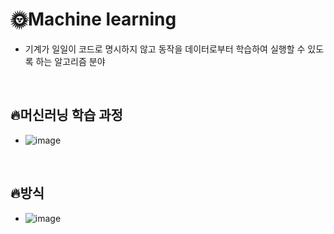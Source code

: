 # 🌞Machine learning
- 기계가 일일이 코드로 명시하지 않고 동작을 데이터로부터 학습하여 실행할 수 있도록 하는 알고리즘 분야
<br>

## 🔥머신러닝 학습 과정
- ![image](https://github.com/aabchyein/study_AIs/assets/132973368/4c11c931-ea18-40d7-aacf-628f09745d57)
<br>

## 🔥방식
- ![image](https://github.com/aabchyein/study_AIs/assets/132973368/e36b64ae-505d-41de-82f9-04b42521c89a)
